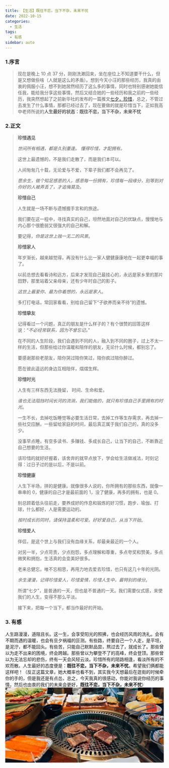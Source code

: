 ```yaml
---
title: 【生活】既往不恋，当下不杂，未来不忧
date: 2022-10-15
categories:
  - 生活
tags:
  - 有感
sidebar: auto
---
```


### 1.序言

> 现在是晚上 10 点 37 分，刚刚洗漱回来，坐在座位上不知道要干什么，但是又想做些啥（人就是这么的矛盾）。想到今天小汪的那些经历，我真的由衷的佩服小汪，想不到她居然经历了这么多的事情，同时也特别感谢她能信任我，能给我分享这些事情，然后又结合她的一些经历和我之前的一些经历，我突然想起了之前新华社的发布的一篇推文[七夕，珍惜](https://mp.weixin.qq.com/s/jjr8JnNCKR0YSESm0fom3Q)，总之，不管过去发生了什么事情，那都已经过去了，现在要做的就是珍惜当下，正如我高中老师所说的**人生最好的状态：既往不恋，当下不杂，未来不忧**

### 2.正文

> **珍惜遇见**
>
> _世间所有相遇，都是久别重逢。 懂得珍惜，才配拥有。_
>
> 这世上最遗憾的，不是我们走散了，而是我们本可以。
>
> 人间匆匆几十载，无论爱与不爱，下辈子我们都不会再见了。
>
> _愿余生，做个知足感恩的人，感恩每一份拥有，珍惜每一段缘分，别等到对你好的人被弄丢了，才追悔莫及。_
>
> **珍惜自己**
>
> 人生就是一场不断与遗憾握手言和的旅途。
>
> 我们要在这一程中，寻找真实的自己，坦然地面对自己的优缺点，慢慢地与内心那个很脆弱又很强大的自己和解。
>
> 要记得，_你是这世上独一无二的风景_。
>
> **珍惜家人**
>
> 年岁渐长，越来越觉得，再没有什么比一家人健健康康地在一起更幸福的事了。
>
> 以前总想去看看诗和远方，后来才发现自己最挂心的，永远是家乡里的那片田野，那里站着父亲母亲，还有少年时自己的影子。
>
> _这世上最爱你、最为你着想的，永远是家人_。
>
> 多打打电话，常回家看看，别给自己留下“子欲养而亲不待”的遗憾。
>
> **珍惜挚友**
>
> 记得看过一个问题，真正的朋友是什么样子的？有个很赞的回答这样说：“_不必经常联系，因为不曾忘记。_”
>
> 在不同的人生阶段，我们会遇到不同的人，融入到不同的圈子，过上不太一样的生活，但那些给过你温暖和陪伴的朋友，无论什么时候，都别忘了。
>
> 要感谢那些老朋友，陪你哭过陪你笑过，陪你疯过陪你醉过。
>
> 愿在彼此遥远的身边互相陪伴，熠熠生辉。
>
> **珍惜时光**
>
> 人生有三样东西无法挽留， 时间、生命和爱。
>
> _谁也无法阻挡时间长河的流淌，我们能做的，就只有珍惜自己手里拥有的时光_。
>
> 一生不长，去掉吃饭睡觉等必要生活日常，去掉工作等生存需求，再去掉一些社交应酬，一些留给家庭的时间，最后真正属于我们自己的，真的没多少。
>
> 没事早点睡，有空多读书、多赚钱、多成长自己，让当下的自己，不断靠近自己想要的生活。
>
> 该珍惜的就好好握着，该舍弃的就早点放下，学会给生活做减法，时刻记得：过日子过的是以后，不是以前。
>
> **珍惜健康**
>
> 人生下半场，拼的是健康。就像很多人说的，你所拥有的那些东西，就像一串串的 0，健康的自己才是最前面的 1，没了健康，再多的拥有，也是 0。
>
> 别总顾着低头往前走，要养成好的作息和锻炼的好习惯，跑步、瑜伽、打球，什么都好，人是需要运动的。
>
> _按时成长的同时，请保持温柔和可爱。好好爱自己，从当下开始_。
>
> **珍惜爱人**
>
> 伴侣，是这个世上与我们没有血缘关系，却最亲最近的一个人。
>
> 对另一半，少点苛责，少点抱怨，多点理解和尊重，多点夸奖和赞美，多点微笑和拥抱，生活真的会变美好很多。
>
> 老来总健忘，唯不忘相思，再用力地去爱去珍惜，也只有这几十年的光阴。
>
> _余生漫漫，记得珍惜爱人，珍惜爱情，珍惜人生中，最特别的缘分_。
>
> 所谓“七夕”，是普通的一天，但也是不普通的一天。我们需要仪式感，来使我们的人生，变得不那么平淡。
>
> 接下来，把每一个当下，都当作最好的开始。

### 3. 有感

人生路漫漫，道阻且长。这一生，会享受阳光的照拂，也会经历风雨的洗礼。会有不期而遇的温暖，也会有旦夕祸福的叵测。有些路，终要自己一个人走，是平坦，是泥泞，都不能回头。有些苦，只能自己默默品尝，熬过去了，就成长了。那些曾以为走不出来的困境，终会跨越。那些曾以为攀登不了的高峰，终会登顶。那些曾以为无法忘却的悲伤，终有一天会风轻云淡。珍惜所有的陌路相逢，看淡所有的不欢而散。人生最好的态度便是：**既往不恋，当下不杂，未来不忧**。希望我们俩都能这样吧！（反正这篇文章，她大概率也看不到，其实我今天想最后在逛街的时候牵你的手的，但是我还是有点怂，总之，今天我真的很感动，你能对我说你经历的事情，然后也由衷的我们的未来会更好，**既往不恋，当下不杂，未来不忧**）
![烤肉！！！](../../../assets/img/image-20221016194510708.png)
